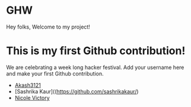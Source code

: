 # GHW

Hey folks,
Welcome to my project!

# This is my first Github contribution!

We are celebrating a week long hacker festival. Add your username here and make your first Github contribution.
- [Akash3121](https://github.com/Akash3121/)
- [Sashrika Kaur]((https://github.com/sashrikakaur/)
- [Nicole Victory](https://github.com/NicoleVictory/)

